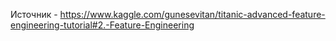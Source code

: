 Источник - https://www.kaggle.com/gunesevitan/titanic-advanced-feature-engineering-tutorial#2.-Feature-Engineering
